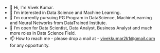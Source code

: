 - 👋 Hi, I’m Vivek Kumar.
- 👀 I’m interested in Data Science and Machine Learning.
- 🌱 I’m currently pursuing PG Program in DataScience, MachineLearning and Neural Networks from DataTrained Institute.
- 💞️ I’m open for Data Scientist, Data Analyst, Business Analyst and much more roles in Data Science Field.
- 📫 How to reach me - please drop a mail at - vivekkumar2k1@gmail.com for any opportunity.

